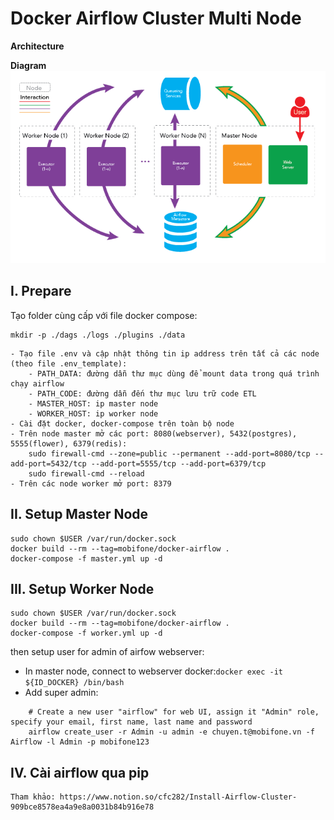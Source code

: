 # **Docker Airflow Cluster Multi Node**

**Architecture**

**Diagram**
![alt text](architecture/diagram.png)

## I. Prepare
Tạo folder cùng cấp với file docker compose:
```
mkdir -p ./dags ./logs ./plugins ./data
```
~~~~
- Tạo file .env và cập nhật thông tin ip address trên tất cả các node (theo file .env_template):
    - PATH_DATA: đường dẫn thư mục dùng để mount data trong quá trình chạy airflow
    - PATH_CODE: đường dẫn đến thư mục lưu trữ code ETL
    - MASTER_HOST: ip master node
    - WORKER_HOST: ip worker node
- Cài đặt docker, docker-compose trên toàn bộ node
- Trên node master mở các port: 8080(webserver), 5432(postgres), 5555(flower), 6379(redis):
    sudo firewall-cmd --zone=public --permanent --add-port=8080/tcp --add-port=5432/tcp --add-port=5555/tcp --add-port=6379/tcp
    sudo firewall-cmd --reload
- Trên các node worker mở port: 8379
~~~~

## II. Setup Master Node
```
sudo chown $USER /var/run/docker.sock
docker build --rm --tag=mobifone/docker-airflow .
docker-compose -f master.yml up -d
```

## III. Setup Worker Node

```
sudo chown $USER /var/run/docker.sock
docker build --rm --tag=mobifone/docker-airflow .
docker-compose -f worker.yml up -d
```


then setup user for admin of airfow webserver: 

 - In master node, connect to webserver docker:`docker exec -it ${ID_DOCKER} /bin/bash`
 - Add super admin: 
```
    # Create a new user "airflow" for web UI, assign it "Admin" role, specify your email, first name, last name and password
    airflow create_user -r Admin -u admin -e chuyen.t@mobifone.vn -f Airflow -l Admin -p mobifone123
```

## IV. Cài airflow qua pip
```
Tham khảo: https://www.notion.so/cfc282/Install-Airflow-Cluster-909bce8578ea4a9e8a0031b84b916e78
```